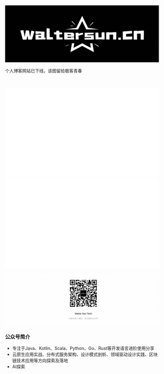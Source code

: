 
<p align="left">
  <img src="./174E82B9-D945-49F9-88BE-9824A10C35FC.png" alt="个人博客网站已下线，该图留给极客青春" width="820">
</p>
<p>
  个人博客网站已下线，该图留给极客青春
</p>
<br/>

![](https://raw.githubusercontent.com/swhmonster/github-stats/master/generated/overview.svg)
![](https://raw.githubusercontent.com/swhmonster/github-stats/master/generated/languages.svg)

</a>

<p align="left">
  <img src="./wechat_scan.png" alt="图片描述" width="820">
</p>

### 公众号简介
- 专注于Java、Kotlin、Scala、Python、Go、Rust等开发语言进阶使用分享
- 云原生应用实战、分布式服务架构、设计模式剖析、领域驱动设计实践、区块链技术应用等方向探索及落地
- AI探索

